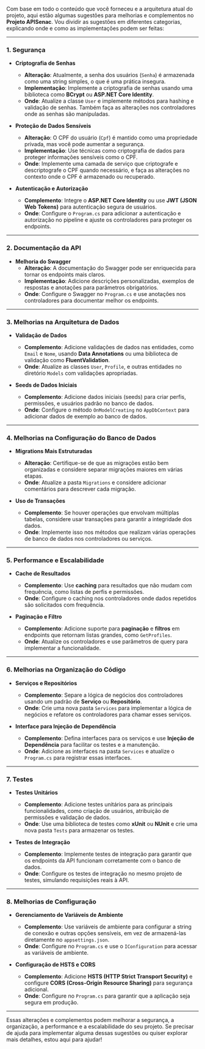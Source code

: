 Com base em todo o conteúdo que você forneceu e a arquitetura atual do projeto, aqui estão algumas sugestões para melhorias e complementos no **Projeto APISenac**. Vou dividir as sugestões em diferentes categorias, explicando onde e como as implementações podem ser feitas:

---

### 1. **Segurança**
   - **Criptografia de Senhas**
     - **Alteração**: Atualmente, a senha dos usuários (`Senha`) é armazenada como uma string simples, o que é uma prática insegura.
     - **Implementação**: Implemente a criptografia de senhas usando uma biblioteca como **BCrypt** ou **ASP.NET Core Identity**.
     - **Onde**: Atualize a classe `User` e implemente métodos para hashing e validação de senhas. Também faça as alterações nos controladores onde as senhas são manipuladas.

   - **Proteção de Dados Sensíveis**
     - **Alteração**: O CPF do usuário (`Cpf`) é mantido como uma propriedade privada, mas você pode aumentar a segurança.
     - **Implementação**: Use técnicas como criptografia de dados para proteger informações sensíveis como o CPF.
     - **Onde**: Implemente uma camada de serviço que criptografe e descriptografe o CPF quando necessário, e faça as alterações no contexto onde o CPF é armazenado ou recuperado.

   - **Autenticação e Autorização**
     - **Complemento**: Integre o **ASP.NET Core Identity** ou use **JWT (JSON Web Tokens)** para autenticação segura de usuários.
     - **Onde**: Configure o `Program.cs` para adicionar a autenticação e autorização no pipeline e ajuste os controladores para proteger os endpoints.

---

### 2. **Documentação da API**
   - **Melhoria do Swagger**
     - **Alteração**: A documentação do Swagger pode ser enriquecida para tornar os endpoints mais claros.
     - **Implementação**: Adicione descrições personalizadas, exemplos de respostas e anotações para parâmetros obrigatórios.
     - **Onde**: Configure o Swagger no `Program.cs` e use anotações nos controladores para documentar melhor os endpoints.

---

### 3. **Melhorias na Arquitetura de Dados**
   - **Validação de Dados**
     - **Complemento**: Adicione validações de dados nas entidades, como `Email` e `Nome`, usando **Data Annotations** ou uma biblioteca de validação como **FluentValidation**.
     - **Onde**: Atualize as classes `User`, `Profile`, e outras entidades no diretório `Models` com validações apropriadas.

   - **Seeds de Dados Iniciais**
     - **Complemento**: Adicione dados iniciais (seeds) para criar perfis, permissões, e usuários padrão no banco de dados.
     - **Onde**: Configure o método `OnModelCreating` no `AppDbContext` para adicionar dados de exemplo ao banco de dados.

---

### 4. **Melhorias na Configuração do Banco de Dados**
   - **Migrations Mais Estruturadas**
     - **Alteração**: Certifique-se de que as migrações estão bem organizadas e considere separar migrações maiores em várias etapas.
     - **Onde**: Atualize a pasta `Migrations` e considere adicionar comentários para descrever cada migração.

   - **Uso de Transações**
     - **Complemento**: Se houver operações que envolvam múltiplas tabelas, considere usar transações para garantir a integridade dos dados.
     - **Onde**: Implemente isso nos métodos que realizam várias operações de banco de dados nos controladores ou serviços.

---

### 5. **Performance e Escalabilidade**
   - **Cache de Resultados**
     - **Complemento**: Use **caching** para resultados que não mudam com frequência, como listas de perfis e permissões.
     - **Onde**: Configure o caching nos controladores onde dados repetidos são solicitados com frequência.

   - **Paginação e Filtro**
     - **Complemento**: Adicione suporte para **paginação** e **filtros** em endpoints que retornam listas grandes, como `GetProfiles`.
     - **Onde**: Atualize os controladores e use parâmetros de query para implementar a funcionalidade.

---

### 6. **Melhorias na Organização do Código**
   - **Serviços e Repositórios**
     - **Complemento**: Separe a lógica de negócios dos controladores usando um padrão de **Serviço** ou **Repositório**.
     - **Onde**: Crie uma nova pasta `Services` para implementar a lógica de negócios e refatore os controladores para chamar esses serviços.

   - **Interface para Injeção de Dependência**
     - **Complemento**: Defina interfaces para os serviços e use **Injeção de Dependência** para facilitar os testes e a manutenção.
     - **Onde**: Adicione as interfaces na pasta `Services` e atualize o `Program.cs` para registrar essas interfaces.

---

### 7. **Testes**
   - **Testes Unitários**
     - **Complemento**: Adicione testes unitários para as principais funcionalidades, como criação de usuários, atribuição de permissões e validação de dados.
     - **Onde**: Use uma biblioteca de testes como **xUnit** ou **NUnit** e crie uma nova pasta `Tests` para armazenar os testes.

   - **Testes de Integração**
     - **Complemento**: Implemente testes de integração para garantir que os endpoints da API funcionam corretamente com o banco de dados.
     - **Onde**: Configure os testes de integração no mesmo projeto de testes, simulando requisições reais à API.

---

### 8. **Melhorias de Configuração**
   - **Gerenciamento de Variáveis de Ambiente**
     - **Complemento**: Use variáveis de ambiente para configurar a string de conexão e outras opções sensíveis, em vez de armazená-las diretamente no `appsettings.json`.
     - **Onde**: Configure no `Program.cs` e use o `IConfiguration` para acessar as variáveis de ambiente.

   - **Configuração de HSTS e CORS**
     - **Complemento**: Adicione **HSTS (HTTP Strict Transport Security)** e configure **CORS (Cross-Origin Resource Sharing)** para segurança adicional.
     - **Onde**: Configure no `Program.cs` para garantir que a aplicação seja segura em produção.

---

Essas alterações e complementos podem melhorar a segurança, a organização, a performance e a escalabilidade do seu projeto. Se precisar de ajuda para implementar alguma dessas sugestões ou quiser explorar mais detalhes, estou aqui para ajudar!
